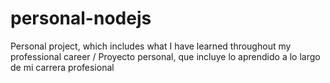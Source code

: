 # personal-nodejs
Personal project, which includes what I have learned throughout my professional career / Proyecto personal, que incluye lo aprendido a lo largo de mi carrera profesional
